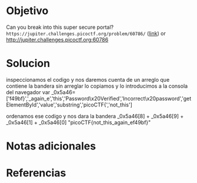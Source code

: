 # Objetivo
Can you break into this super secure portal? `https://jupiter.challenges.picoctf.org/problem/60786/` ([link](https://jupiter.challenges.picoctf.org/problem/60786/)) or http://jupiter.challenges.picoctf.org:60786
# Solucion
inspeccionamos el codigo y nos daremos cuenta de un arreglo que contiene la bandera sin arreglar
lo copiamos y lo introducimos a la consola del navegador
var _0x5a46=['f49bf}','_again_e','this','Password\x20Verified','Incorrect\x20password','getElementById','value','substring','picoCTF{','not_this']

ordenamos ese codigo y nos dara la bandera
_0x5a46[8] + _0x5a46[9] + _0x5a46[1] + _0x5a46[0]
"picoCTF{not_this_again_ef49bf}"

# Notas adicionales

# Referencias